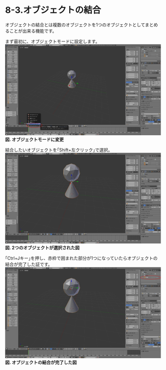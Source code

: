 # 8-3.オブジェクトの結合

オブジェクトの結合とは複数のオブジェクトを1つのオブジェクトとしてまとめることが出来る機能です。

まず最初に、オブジェクトモードに設定します。![](/assets/2017y07m07d_1758480461.jpg)**図. オブジェクトモードに変更**

結合したいオブジェクトを｢Shift+左クリック｣で選択。![](/assets/2017y07m07d_180321656.jpg)**図. 2つのオブジェクトが選択された図**

｢Ctrl+Jキー｣を押し、赤枠で囲まれた部分が1つになっていたらオブジェクトの結合が完了した証です。![](/assets/2017y07m07d_180333373.jpg)**図. オブジェクトの結合が完了した図**



